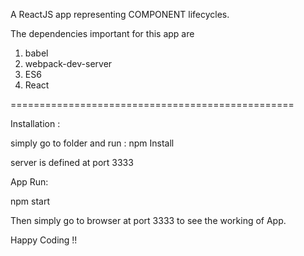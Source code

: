  A ReactJS app representing COMPONENT lifecycles.

 The dependencies important for this app are

 1) babel
2)  webpack-dev-server
3)  ES6
4)  React

=================================================

Installation :

simply go to folder and run :
npm Install

server is defined at port 3333

App Run:

npm start

Then simply go to browser at port 3333 to see the working of App.

Happy Coding !!
